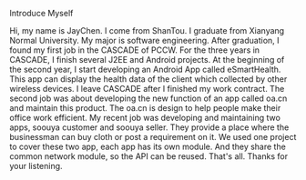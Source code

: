 Introduce Myself


Hi, my name is JayChen. I come from ShanTou. I graduate from Xianyang Normal University. My major is software engineering. After graduation, I found my first job in the CASCADE of PCCW. For the three years in CASCADE, I finish several J2EE and Android projects. At the beginning of the second year, I start developing an Android App called eSmartHealth. This app can display the health data of the client which collected by other wireless devices. I leave CASCADE after I finished my work contract. The second job was about developing the new function of an app called oa.cn and maintain this product. The oa.cn is design to help people make their office work efficient. My recent job was developing and maintaining two apps, soouya customer and soouya seller. They provide a place where the businessman can buy cloth or post a requirement on it. We used one project to cover these two app, each app has its own module. And they share the common network module, so the API can be reused. That's all. Thanks for your listening. 
